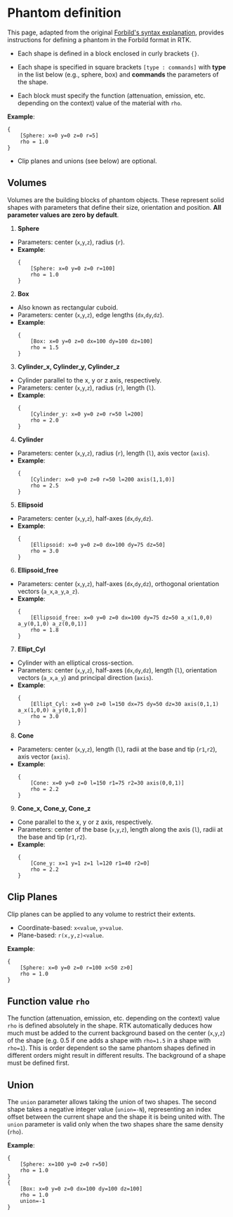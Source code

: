 # Phantom definition

This page, adapted from the original [Forbild's syntax explanation](https://www.dkfz.de/en/roentgenbildgebung/ct/CT_Phantoms/Head_Phantom/How-to-define-a-phantom.pdf), provides instructions for defining a phantom in the Forbild format in RTK.

- Each shape is defined in a block enclosed in curly brackets `{}`.
- Each shape is specified in square brackets `[type : commands]`
with **type** in the list below (e.g., sphere, box) and **commands** the parameters of the shape.

- Each block must specify the function (attenuation, emission, etc. depending on the context) value of the material with `rho`.

**Example**:
```
{
    [Sphere: x=0 y=0 z=0 r=5]
    rho = 1.0
}
```
- Clip planes and unions (see below) are optional.

## Volumes

Volumes are the building blocks of phantom objects. These represent solid shapes with parameters that define their size, orientation and position.
**All parameter values are zero by default**.

1. **Sphere**
- Parameters: center (`x`,`y`,`z`), radius (`r`).
- **Example**:
    ```
    {
        [Sphere: x=0 y=0 z=0 r=100]
        rho = 1.0
    }
    ```

2. **Box**
- Also known as rectangular cuboid.
- Parameters: center (`x`,`y`,`z`), edge lengths (`dx`,`dy`,`dz`).
- **Example**:
    ```
    {
        [Box: x=0 y=0 z=0 dx=100 dy=100 dz=100]
        rho = 1.5
    }
    ```

3. **Cylinder_x, Cylinder_y, Cylinder_z**
- Cylinder parallel to the x, y or z axis, respectively.
- Parameters: center (`x`,`y`,`z`), radius (`r`), length (`l`).
- **Example**:
    ```
    {
        [Cylinder_y: x=0 y=0 z=0 r=50 l=200]
        rho = 2.0
    }
    ```

4. **Cylinder**
- Parameters: center (`x`,`y`,`z`), radius (`r`), length (`l`), axis vector (`axis`).
- **Example**:
    ```
    {
        [Cylinder: x=0 y=0 z=0 r=50 l=200 axis(1,1,0)]
        rho = 2.5
    }
    ```

5. **Ellipsoid**
- Parameters: center (`x`,`y`,`z`), half-axes (`dx`,`dy`,`dz`).
- **Example**:
    ```
    {
        [Ellipsoid: x=0 y=0 z=0 dx=100 dy=75 dz=50]
        rho = 3.0
    }
    ```

6. **Ellipsoid_free**
- Parameters: center (`x`,`y`,`z`), half-axes (`dx`,`dy`,`dz`), orthogonal orientation vectors (`a_x`,`a_y`,`a_z`).
- **Example**:
    ```
    {
        [Ellipsoid_free: x=0 y=0 z=0 dx=100 dy=75 dz=50 a_x(1,0,0) a_y(0,1,0) a_z(0,0,1)]
        rho = 1.8
    }
    ```

7. **Ellipt_Cyl**
- Cylinder with an elliptical cross-section.
- Parameters: center (`x`,`y`,`z`), half-axes (`dx`,`dy`,`dz`), length (`l`), orientation vectors (`a_x`,`a_y`) and principal direction (`axis`).
- **Example**:
    ```
    {
        [Ellipt_Cyl: x=0 y=0 z=0 l=150 dx=75 dy=50 dz=30 axis(0,1,1) a_x(1,0,0) a_y(0,1,0)]
        rho = 3.0
    }
    ```

8. **Cone**
- Parameters: center (`x`,`y`,`z`), length (`l`), radii at the base and tip (`r1`,`r2`), axis vector (`axis`).
- **Example**:
    ```
    {
        [Cone: x=0 y=0 z=0 l=150 r1=75 r2=30 axis(0,0,1)]
        rho = 2.2
    }
    ```

9. **Cone_x, Cone_y, Cone_z**
- Cone parallel to the x, y or z axis, respectively.
- Parameters: center of the base (`x`,`y`,`z`), length along the axis (`l`), radii at the base and tip (`r1`,`r2`).
- **Example**:
    ```
    {
        [Cone_y: x=1 y=1 z=1 l=120 r1=40 r2=0]
        rho = 2.2
    }
    ```

## Clip Planes

Clip planes can be applied to any volume to restrict their extents.
- Coordinate-based: `x<value`, `y>value`.
- Plane-based: `r(x,y,z)<value`.

**Example**:
```
{
    [Sphere: x=0 y=0 z=0 r=100 x<50 z>0]
    rho = 1.0
}
```

## Function value `rho`

The function (attenuation, emission, etc. depending on the context) value `rho` is defined absolutely in the shape. RTK automatically deduces how much must be added to the current background based on the center (`x`,`y`,`z`) of the shape (e.g. 0.5 if one adds a shape with `rho=1.5` in a shape with `rho=1`). This is order dependent so the same phantom shapes defined in different orders might result in different results. The background of a shape must be defined first. 

## Union

The `union` parameter allows taking the union of two shapes. The second shape takes a negative integer value (`union=-N`), representing an index offset between the current shape and the shape it is being united with.
The `union` parameter is valid only when the two shapes share the same density (`rho`).

**Example**:
```
{
    [Sphere: x=100 y=0 z=0 r=50]
    rho = 1.0
}
{
    [Box: x=0 y=0 z=0 dx=100 dy=100 dz=100]
    rho = 1.0
    union=-1
}
```
